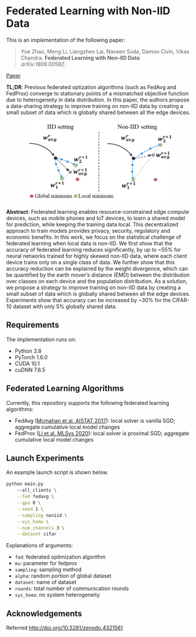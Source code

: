 # Federated Learning with Non-IID Data

This is an implementation of the following paper:
> Yue Zhao, Meng Li, Liangzhen Lai, Naveen Suda, Damon Civin, Vikas Chandra.
**Federated Learning with Non-IID Data**  
_arXiv:1806.00582_.

[Paper](https://arxiv.org/abs/1806.00582)

**TL;DR**: Previous federated optization algorithms (such as FedAvg and FedProx) converge to stationary points of a mismatched objective function due to heterogeneity in data distribution. In this paper, the authors propose a data-sharing strategy to improve training on non-IID data by creating a small subset of data which is globally shared between all the edge devices.

<p align="center">  
    <img src="./images/statistical_heterogeneity.png" width="400" height="220">​
</p>

**Abstract**: Federated learning enables resource-constrained edge compute devices, such as mobile phones and IoT devices, to learn a shared model for prediction, while keeping the training data local.  This decentralized approach to train models provides privacy, security, regulatory and economic benefits. In this work, we focus on the statistical challenge of federated learning when local data is non-IID. We first show that the accuracy of federated learning reduces significantly, by up to ~55% for neural networks trained for highly skewed non-IID data, where each client device trains only on a single class of data. We further show that this accuracy reduction can be explained by the weight divergence, which can be quantified by the earth mover’s distance (EMD) between the distribution over classes on each device and the population distribution. As a solution, we propose a strategy to improve training on non-IID data by creating a small subset of data which is globally shared between all the edge devices. Experiments show that accuracy can be increased by ~30% for the CIFAR-10 dataset with only 5% globally shared data.

## Requirements
The implementation runs on:
- Python 3.8
- PyTorch 1.6.0
- CUDA 10.1
- cuDNN 7.6.5

## Federated Learning Algorithms
Currently, this repository supports the following federated learning algorithms:
- FedAvg ([Mcmahan et al. AISTAT 2017](https://arxiv.org/abs/1602.05629)): local solver is vanilla SGD; aggregate cumulative local model changes
- FedProx ([Li et al. MLSys 2020](https://arxiv.org/abs/1812.06127)): local solver is proximal SGD; aggregate cumulative local model changes

## Launch Experiments
An example launch script is shown below.
```bash
python main.py 
    --all_clients \
    --fed fedavg \
    --gpu 0 \
    --seed 1 \
    --sampling noniid \
    --sys_homo \
    --num_channels 3 \
    --dataset cifar
```
Explanations of arguments:
- `fed`: federated optimization algorithm
- `mu`: parameter for fedprox
- `sampling`: sampling method
- `alpha`: random portion of global dataset
- `dataset`: name of dataset
- `rounds`: total number of communication rounds
- `sys_homo`: no system heterogeneity

## Acknowledgements
Referred http://doi.org/10.5281/zenodo.4321561

